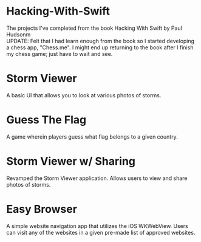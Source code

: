 # Hacking-With-Swift
The projects I've completed from the book Hacking With Swift by Paul Hudsonm <br/>
UPDATE: Felt that I had learn enough from the book so I started developing a chess app, "Chess.me". I might end up returning to the book after I finish my chess game; just have to wait and see.
# Storm Viewer
A basic UI that allows you to look at various photos of storms.
# Guess The Flag
A game wherein players guess what flag belongs to a given country.
# Storm Viewer w/ Sharing
Revamped the Storm Viewer application. Allows users to view and share photos of storms.
# Easy Browser
A simple website navigation app that utilizes the iOS WKWebView. Users can visit any of the websites in a given pre-made list of approved websites.
 
